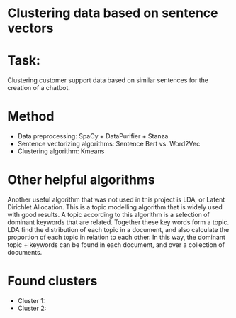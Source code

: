 # Clustering data based on sentence vectors

# Task:
Clustering customer support data based on similar sentences for the creation of a chatbot.

# Method
- Data preprocessing: SpaCy + DataPurifier + Stanza
- Sentence vectorizing algorithms: Sentence Bert vs. Word2Vec
- Clustering algorithm: Kmeans

# Other helpful algorithms
Another useful algorithm that was not used in this project is LDA, or Latent Dirichlet Allocation. This is a topic modelling algorithm that is widely used with good results. A topic according to this algorithm is a selection of dominant keywords that are related. Together these key words form a topic. LDA find the distribution of each topic in a document, and also calculate the proportion of each topic in relation to each other. In this way, the dominant topic + keywords can be found in each document, and over a collection of documents.

# Found clusters
- Cluster 1:
- Cluster 2:
